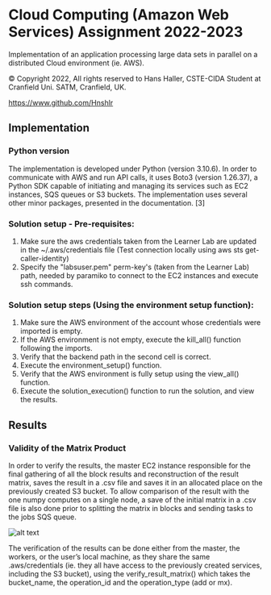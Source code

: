 # Cloud Computing (Amazon Web Services) Assignment 2022-2023

Implementation of an application processing large data sets in parallel on a distributed Cloud environment (ie. AWS).

© Copyright 2022, All rights reserved to Hans Haller, CSTE-CIDA Student at Cranfield Uni. SATM, Cranfield, UK.

https://www.github.com/Hnshlr

## Implementation

### Python version

The implementation is developed under Python (version 3.10.6). In order to communicate with AWS and run API calls, it uses Boto3 (version 1.26.37), a Python SDK capable of initiating and managing its services such as EC2 instances, SQS queues or S3 buckets. The implementation uses several other minor packages, presented in the documentation. [3]

### Solution setup - Pre-requisites:
1. Make sure the aws credentials taken from the Learner Lab are updated in the ~/.aws/credentials file (Test connection locally using aws sts get-caller-identity)
2. Specify the "labsuser.pem" perm-key's (taken from the Learner Lab) path, needed by paramiko to connect to the EC2 instances and execute ssh commands.

### Solution setup steps (Using the environment setup function):
1. Make sure the AWS environment of the account whose credentials were imported is empty.
2. If the AWS environment is not empty, execute the kill_all() function following the imports.
3. Verify that the backend path in the second cell is correct.
4. Execute the environment_setup() function.
5. Verify that the AWS environment is fully setup using the view_all() function.
6. Execute the solution_execution() function to run the solution, and view the results.

## Results

### Validity of the Matrix Product

In order to verify the results, the master EC2 instance responsible for the final gathering of all the block results and reconstruction of the result matrix, saves the result in a .csv file and saves it in an allocated place on the previously created S3 bucket. To allow comparison of the result with the one numpy computes on a single node, a save of the initial matrix in a .csv file is also done prior to splitting the matrix in blocks and sending tasks to the jobs SQS queue.

![alt text](https://user-images.githubusercontent.com/74055973/284330054-4d46b37c-427d-47d7-aaae-97a4ec223d52.png)

The verification of the results can be done either from the master, the workers, or the user’s local machine, as they share the same .aws/credentials (ie. they all have access to the previously created services, including the S3 bucket), using the verify_result_matrix() which takes the bucket_name, the operation_id and the operation_type (add or mx).